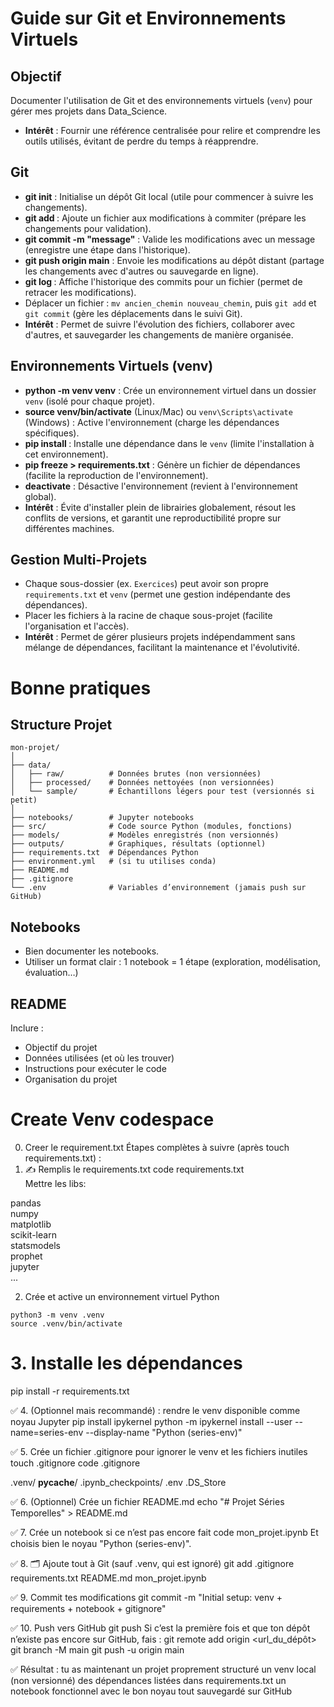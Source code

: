 # Guide sur Git et Environnements Virtuels

## Objectif
Documenter l'utilisation de Git et des environnements virtuels (`venv`) pour gérer mes projets dans Data_Science.
- **Intérêt** : Fournir une référence centralisée pour relire et comprendre les outils utilisés, évitant de perdre du temps à réapprendre.

## Git
- **git init** : Initialise un dépôt Git local (utile pour commencer à suivre les changements).
- **git add <fichier>** : Ajoute un fichier aux modifications à commiter (prépare les changements pour validation).
- **git commit -m "message"** : Valide les modifications avec un message (enregistre une étape dans l'historique).
- **git push origin main** : Envoie les modifications au dépôt distant (partage les changements avec d'autres ou sauvegarde en ligne).
- **git log <fichier>** : Affiche l'historique des commits pour un fichier (permet de retracer les modifications).
- Déplacer un fichier : `mv ancien_chemin nouveau_chemin`, puis `git add` et `git commit` (gère les déplacements dans le suivi Git).
- **Intérêt** : Permet de suivre l'évolution des fichiers, collaborer avec d'autres, et sauvegarder les changements de manière organisée.

## Environnements Virtuels (venv)
- **python -m venv venv** : Crée un environnement virtuel dans un dossier `venv` (isolé pour chaque projet).
- **source venv/bin/activate** (Linux/Mac) ou `venv\Scripts\activate` (Windows) : Active l'environnement (charge les dépendances spécifiques).
- **pip install <package>** : Installe une dépendance dans le `venv` (limite l'installation à cet environnement).
- **pip freeze > requirements.txt** : Génère un fichier de dépendances (facilite la reproduction de l'environnement).
- **deactivate** : Désactive l'environnement (revient à l'environnement global).
- **Intérêt** : Évite d'installer plein de librairies globalement, résout les conflits de versions, et garantit une reproductibilité propre sur différentes machines.

## Gestion Multi-Projets
- Chaque sous-dossier (ex. `Exercices`) peut avoir son propre `requirements.txt` et `venv` (permet une gestion indépendante des dépendances).
- Placer les fichiers à la racine de chaque sous-projet (facilite l'organisation et l'accès).
- **Intérêt** : Permet de gérer plusieurs projets indépendamment sans mélange de dépendances, facilitant la maintenance et l'évolutivité.

# Bonne pratiques 

## Structure Projet

```
mon-projet/
│
├── data/
│   ├── raw/          # Données brutes (non versionnées)
│   ├── processed/    # Données nettoyées (non versionnées)
│   └── sample/       # Échantillons légers pour test (versionnés si petit)
│
├── notebooks/        # Jupyter notebooks
├── src/              # Code source Python (modules, fonctions)
├── models/           # Modèles enregistrés (non versionnés)
├── outputs/          # Graphiques, résultats (optionnel)
├── requirements.txt  # Dépendances Python
├── environment.yml   # (si tu utilises conda)
├── README.md
├── .gitignore
└── .env              # Variables d’environnement (jamais push sur GitHub)
```

## Notebooks 
- Bien documenter les notebooks.
- Utiliser un format clair : 1 notebook = 1 étape (exploration, modélisation, évaluation…)

## README
Inclure :
- Objectif du projet
- Données utilisées (et où les trouver)
- Instructions pour exécuter le code
- Organisation du projet





# Create Venv codespace

0. Creer le requirement.txt 
Étapes complètes à suivre (après touch requirements.txt) :
1. ✍️ Remplis le requirements.txt
code requirements.txt  
Mettre les libs:

pandas  
numpy  
matplotlib  
scikit-learn  
statsmodels  
prophet  
jupyter  
...


2. Crée et active un environnement virtuel Python
```
python3 -m venv .venv
source .venv/bin/activate
```

# 3. Installe les dépendances
pip install -r requirements.txt

✅ 4. (Optionnel mais recommandé) : rendre le venv disponible comme noyau Jupyter
pip install ipykernel
python -m ipykernel install --user --name=series-env --display-name "Python (series-env)"

✅ 5. Crée un fichier .gitignore pour ignorer le venv et les fichiers inutiles
touch .gitignore
code .gitignore

.venv/
__pycache__/
.ipynb_checkpoints/
.env
.DS_Store

✅ 6. (Optionnel) Crée un fichier README.md
echo "# Projet Séries Temporelles" > README.md

✅ 7. Crée un notebook si ce n’est pas encore fait
code mon_projet.ipynb
Et choisis bien le noyau "Python (series-env)".

✅ 8. 🗂️ Ajoute tout à Git (sauf .venv, qui est ignoré)
git add .gitignore requirements.txt README.md mon_projet.ipynb

✅ 9. Commit tes modifications
git commit -m "Initial setup: venv + requirements + notebook + gitignore"

✅ 10. Push vers GitHub
git push
Si c’est la première fois et que ton dépôt n’existe pas encore sur GitHub, fais :
git remote add origin <url_du_dépôt>
git branch -M main
git push -u origin main

✅ Résultat : tu as maintenant
un projet proprement structuré
un venv local (non versionné)
des dépendances listées dans requirements.txt
un notebook fonctionnel avec le bon noyau
tout sauvegardé sur GitHub




